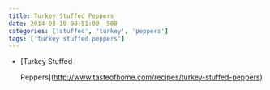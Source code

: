 ```yaml
---
title: Turkey Stuffed Peppers
date: 2014-08-10 00:51:00 -500
categories: ['stuffed', 'turkey', 'peppers']
tags: ['turkey stuffed peppers']
---
```


-   [Turkey Stuffed
    Peppers](http://www.tasteofhome.com/recipes/turkey-stuffed-peppers)
